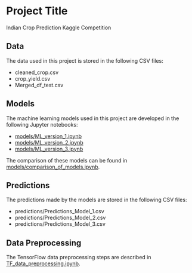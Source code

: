 # Project Title
Indian Crop Prediction Kaggle Competition

## Data

The data used in this project is stored in the following CSV files:

- cleaned_crop.csv
- crop_yield.csv
- Merged_df_test.csv

## Models

The machine learning models used in this project are developed in the following Jupyter notebooks:

- [models/ML_version_1.ipynb](models/ML_version_1.ipynb)
- [models/ML_version_2.ipynb](models/ML_version_2.ipynb)
- [models/ML_version_3.ipynb](models/ML_version_3.ipynb)

The comparison of these models can be found in [models/comparison_of_models.ipynb](models/comparison_of_models.ipynb).

## Predictions

The predictions made by the models are stored in the following CSV files:

- predictions/Predictions_Model_1.csv
- predictions/Predictions_Model_2.csv
- predictions/Predictions_Model_3.csv

## Data Preprocessing

The TensorFlow data preprocessing steps are described in [TF_data_preprocessing.ipynb](TF_data_preprocessing.ipynb).
